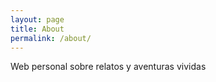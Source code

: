 ```yaml
---
layout: page
title: About
permalink: /about/
---
```


Web personal sobre relatos y aventuras vividas
